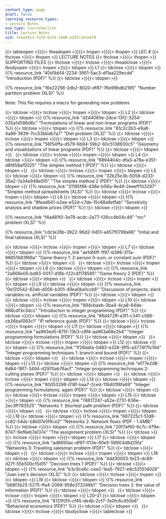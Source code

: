 ```yaml
---
content_type: page
draft: false
learning_resource_types:
- Lecture Notes
ocw_type: CourseSection
title: Lecture Notes
uid: 7eea5913-f25d-623d-1680-a2d7c1d1e4f0
---
```

{{< tableopen >}}{{< theadopen >}}{{< tropen >}}{{< thopen >}}
LEC #
{{< thclose >}}{{< thopen >}}
LECTURE NOTES
{{< thclose >}}{{< thopen >}}
SUPPORTING FILES
{{< thclose >}}{{< trclose >}}{{< theadclose >}}{{< tbodyopen >}}{{< tropen >}}{{< tdopen >}}
L1
{{< tdclose >}}{{< tdopen >}}
{{% resource_link "40d1bb14-2234-3951-5ac3-df1aa229ecdd" "Introduction (PDF)" %}}
{{< tdclose >}}{{< tdopen >}}

{{% resource_link "16e22256-2db2-8020-df87-76e99bdb2195" "Number partition problem (XLS)" %}}

Note: This file requires a macro for generating new problems

{{< tdclose >}}{{< trclose >}}{{< tropen >}}{{< tdopen >}}
L2
{{< tdclose >}}{{< tdopen >}}
{{% resource_link "d244065e-2dce-13f2-3254-035a14586d6c" "Formulations of linear and non-linear programs (PDF)" %}}
{{< tdclose >}}{{< tdopen >}}
{{% resource_link "81c2c2b3-e9a8-4a89-3639-7cc53bbdb7a7" "Diet problem (XLS)" %}}
{{< tdclose >}}{{< trclose >}}{{< tropen >}}{{< tdopen >}}
L3
{{< tdclose >}}{{< tdopen >}}
{{% resource_link "56f54ffa-d579-6b94-59b2-60c5138930c5" "Geometry and visualizations of linear programs (PDF)" %}}
{{< tdclose >}}{{< tdopen >}}
 
{{< tdclose >}}{{< trclose >}}{{< tropen >}}{{< tdopen >}}
L4
{{< tdclose >}}{{< tdopen >}}
{{% resource_link "6894404c-dfa3-a78a-e351-d8f458af5025" "The simplex method 1 (PDF)" %}}
{{< tdclose >}}{{< tdopen >}}
 
{{< tdclose >}}{{< trclose >}}{{< tropen >}}{{< tdopen >}}
L5
{{< tdclose >}}{{< tdopen >}}
{{% resource_link "32b25e3b-5058-d233-35e2-7a34e948e5f5" "The simplex method 2 (PDF)" %}}
{{< tdclose >}}{{< tdopen >}}
{{% resource_link "31195f88-d38e-b56a-9e49-2eeeff103297" "Simplex method spreadsheets (XLS)" %}}
{{< tdclose >}}{{< trclose >}}{{< tropen >}}{{< tdopen >}}
L6
{{< tdclose >}}{{< tdopen >}}
{{% resource_link "8fead641-e2ee-e52d-c7de-15c68a9effab" "Sensitivity analysis and shadow prices (PDF)" %}}
{{< tdclose >}}{{< tdopen >}}

{{% resource_link "f4a481f0-3e78-acdc-2a77-f26cc4b04c48" "mc² problem (XLS)" %}}

{{% resource_link "cdc1e28b-3922-96d2-0451-a457f0799a68" "Initial and final tableaus (XLS)" %}}

{{< tdclose >}}{{< trclose >}}{{< tropen >}}{{< tdopen >}}
L7
{{< tdclose >}}{{< tdopen >}}
{{% resource_link "ae1df4ff-1f97-b396-311a-96651683f66a" "Game theory 1: 2-person 0-sum, or constant sum (PDF)" %}}
{{< tdclose >}}{{< tdopen >}}
 
{{< tdclose >}}{{< trclose >}}{{< tropen >}}{{< tdopen >}}
L8
{{< tdclose >}}{{< tdopen >}}
{{% resource_link "2a668e05-bd83-0017-d18b-f22cd1178585" "Game theory 2 (PDF)" %}}
{{< tdclose >}}{{< tdopen >}}
 
{{< tdclose >}}{{< trclose >}}{{< tropen >}}{{< tdopen >}}
L9
{{< tdclose >}}{{< tdopen >}}
{{% resource_link "0e120542-62eb-d006-b301-49ea0ba1ccb8" "Discussion of projects; slack variables vs. artificial variables (PDF)" %}}
{{< tdclose >}}{{< tdopen >}}
 
{{< tdclose >}}{{< trclose >}}{{< tropen >}}{{< tdopen >}}
L10
{{< tdclose >}}{{< tdopen >}}
{{% resource_link "994cbaeb-3ba4-4ca8-64de-668cdf3c3dcc" "Introduction to integer programming (PDF)" %}}
{{< tdclose >}}{{< tdopen >}}
{{% resource_link "86d472ff-a3f1-c341-c586-cb26ba1093c1" "IP reference guide (PDF)" %}}
{{< tdclose >}}{{< trclose >}}{{< tropen >}}{{< tdopen >}}
L11
{{< tdclose >}}{{< tdopen >}}
{{% resource_link "aa983ed5-875f-13b3-c8f4-aa963a68e2b4" "Integer programming formulations (PDF)" %}}
{{< tdclose >}}{{< tdopen >}}
 
{{< tdclose >}}{{< trclose >}}{{< tropen >}}{{< tdopen >}}
L12
{{< tdclose >}}{{< tdopen >}}
{{% resource_link "1f26dafa-0483-e328-3ff5-a3774f7fc194" "Integer programming techniques 1: branch and bound (PDF)" %}}
{{< tdclose >}}{{< tdopen >}}
 
{{< tdclose >}}{{< trclose >}}{{< tropen >}}{{< tdopen >}}
L13
{{< tdclose >}}{{< tdopen >}}
{{% resource_link "ef77e2d8-6d84-19f7-3494-d2970ab76acf" "Integer programming techniques 2: cutting planes (PDF)" %}}
{{< tdclose >}}{{< tdopen >}}
 
{{< tdclose >}}{{< trclose >}}{{< tropen >}}{{< tdopen >}}
L14
{{< tdclose >}}{{< tdopen >}}
{{% resource_link "80053298-018f-baa7-2ced-119401f8fa89" "Integer programming formulations, again (PDF)" %}}
{{< tdclose >}}{{< tdopen >}}
 
{{< tdclose >}}{{< trclose >}}{{< tropen >}}{{< tdopen >}}
L15
{{< tdclose >}}{{< tdopen >}}
{{% resource_link "74617247-a52e-2731-836e-2ec3ff783525" "Networks 1: Shortest path problem (PDF)" %}}
{{< tdclose >}}{{< tdopen >}}
 
{{< tdclose >}}{{< trclose >}}{{< tropen >}}{{< tdopen >}}
L16
{{< tdclose >}}{{< tdopen >}}
{{% resource_link "687225c1-51d8-cc82-54dc-b8b07e5f9ce2" "Networks 2: Network flows (PDF - 1.4MB)" %}}
{{< tdclose >}}{{< tdopen >}}
{{% resource_link "20f7af60-6c7c-479e-6747-9ef6eb7a137e" "The assignment problem (XLS)" %}}
{{< tdclose >}}{{< trclose >}}{{< tropen >}}{{< tdopen >}}
L17
{{< tdclose >}}{{< tdopen >}}
{{% resource_link "ad6650ac-df97-013e-60e5-59903d8d25fa" "Networks 3: Traveling salesman problem (PDF)" %}}
{{< tdclose >}}{{< tdopen >}}
 
{{< tdclose >}}{{< trclose >}}{{< tropen >}}{{< tdopen >}}
L18
{{< tdclose >}}{{< tdopen >}}
{{% resource_link "4dd30003-fe23-dc89-d27f-55b500c15d15" "Decision trees 1 (PDF)" %}}
{{< tdclose >}}{{< tdopen >}}
{{% resource_link "b3c9ce6c-cee2-1ea5-7927-e8c525514026" "Juan Lee's decision (XLS)" %}}
{{< tdclose >}}{{< trclose >}}{{< tropen >}}{{< tdopen >}}
L19
{{< tdclose >}}{{< tdopen >}}
{{% resource_link "b68f3b25-5275-ffa4-2099-958e373248b1" "Decision trees 2: the value of information (PDF)" %}}
{{< tdclose >}}{{< tdopen >}}
 
{{< tdclose >}}{{< trclose >}}{{< tropen >}}{{< tdopen >}}
L20–21
{{< tdclose >}}{{< tdopen >}}
{{% resource_link "8131f0f5-cf45-de4b-2cf7-7e0fc6cd50b8" "Behavioral economics (PDF)" %}}
{{< tdclose >}}{{< tdopen >}}
 
{{< tdclose >}}{{< trclose >}}{{< tbodyclose >}}{{< tableclose >}}